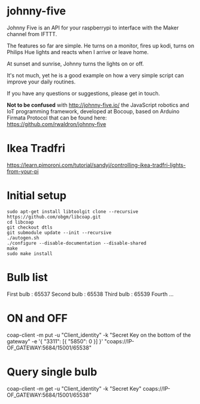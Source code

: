 # johnny-five

Johnny Five is an API for your raspberrypi to interface with the Maker channel from IFTTT. 

The features so far are simple. He turns on a monitor, fires up kodi, turns on Philips Hue lights and reacts when I arrive or leave home.

At sunset and sunrise, Johnny turns the lights on or off.

It's not much, yet he is a good example on how a very simple script can improve your daily routines.

If you have any questions or suggestions, please get in touch.

**Not to be confused** with http://johnny-five.io/ the JavaScript robotics and IoT programming framework, developed at Bocoup, based on Arduino Firmata Protocol that can be found here: https://github.com/rwaldron/johnny-five


# Ikea Tradfri

<https://learn.pimoroni.com/tutorial/sandyj/controlling-ikea-tradfri-lights-from-your-pi>

# Initial setup 
```
sudo apt-get install libtoolgit clone --recursive https://github.com/obgm/libcoap.git
cd libcoap 
git checkout dtls
git submodule update --init --recursive
./autogen.sh
./configure --disable-documentation --disable-shared
make
sudo make install
```

# Bulb list

First bulb : 65537
Second bulb : 65538
Third bulb : 65539
Fourth ...

# ON and OFF
coap-client -m put -u "Client_identity" -k "Secret Key on the bottom of the gateway" -e '{ "3311": [{ "5850": 0 }] }' "coaps://IP-OF_GATEWAY:5684/15001/65538"

# Query single bulb

coap-client -m get -u  "Client_identity"  -k  "Secret Key"  coaps://IP-OF_GATEWAY:5684/15001/65538"


